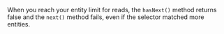 When you reach your entity limit for reads, the `hasNext()` method returns false and the `next()` method fails, even if the selector matched more entities.
